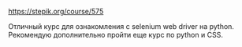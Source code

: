 https://stepik.org/course/575

Отличный курс для ознакомления с selenium web driver на python. Рекомендую дополнительно пройти еще курс по python и CSS. 